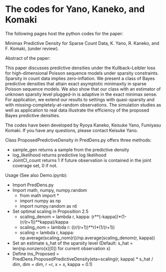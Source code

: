 # The codes for Yano, Kaneko, and Komaki

The following pages host the python codes for the paper:

Minimax Predictive Density for Sparse Count Data, K. Yano, R. Kaneko, and F. Komaki, (under review).

Abstract of the paper:

This paper discusses predictive densities under the Kullback–Leibler loss for high-dimensional Poisson sequence models under sparsity constraints. Sparsity in count data implies zero-inflation. We present a class of Bayes predictive densities that attain exact asymptotic minimaxity in sparse Poisson sequence models. We also show that our class with an estimator of unknown sparsity level plugged-in is adaptive in the exact minimax sense. For application, we extend our results to settings with quasi-sparsity and with missing-completely-at-random observations. The simulation studies as well as application to real data illustrate the efficiency of the proposed Bayes predictive densities.

The codes have been developed by Ryoya Kaneko, Keisuke Yano, Fumiyasu Komaki.
If you have any questions, please contact Keisuke Yano. 

Class ProposedPredictiveDensity in PredDens.py offers three methods:
* sample_gen returns a sample from the predictive density
* log_likelihood returns predictive log likelihood
* JointCI_count returns 1 if future observation is contained in the joint coverage set, 0 if not.

Usage (See also Demo.ipynb):
* Import PredDens.py
* Import math, numpy, numpy.random
  * from math import *
  * import numpy as np
  * import numpy.random as rd
* Set optimal scaling in Proposition 2.5
  * scaling_denom = lambda r, kappa: (r**(-kappa))*(1-(r/(r+1))**kappa)/kappa
  * scaling_nom = lambda r: ((r/(r+1))**r)*(1/(r+1))
  * scaling = lambda r, kappa: np.average(scaling_nom(r))/np.average(scaling_denom(r, kappa))
* Set an estimate s_hat of the sparsity level (Default: s_hat = len(np.nonzero(x)[0]) for current observation x)
* Define ins_Proposed = PredDens.ProposedPredictiveDensity(eta=scaling(r, kappa) * s_hat / dim, dim = dim, r =r, x = x, kappa = 0.1)
